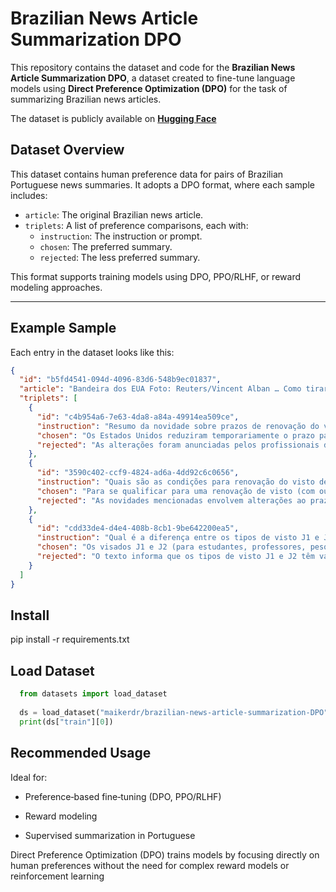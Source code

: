 # Brazilian News Article Summarization DPO

This repository contains the dataset and code for the **Brazilian News Article Summarization DPO**, a dataset created to fine-tune language models using **Direct Preference Optimization (DPO)** for the task of summarizing Brazilian news articles.

The dataset is publicly available on [**Hugging Face**](https://huggingface.co/datasets/maikerdr/brazilian-news-article-summarization-DPO)

## Dataset Overview

This dataset contains human preference data for pairs of Brazilian Portuguese news summaries. It adopts a DPO format, where each sample includes:

- `article`: The original Brazilian news article.
- `triplets`: A list of preference comparisons, each with:
  - `instruction`: The instruction or prompt.
  - `chosen`: The preferred summary.
  - `rejected`: The less preferred summary.

This format supports training models using DPO, PPO/RLHF, or reward modeling approaches.

---

## Example Sample

Each entry in the dataset looks like this:

```json
{
  "id": "b5fd4541‑094d‑4096‑83d6‑548b9ec01837",
  "article": "Bandeira dos EUA Foto: Reuters/Vincent Alban … Como tirar o visto de turismo para os EUA Veja como tirar o passaporte",
  "triplets": [
    {
      "id": "c4b954a6‑7e63‑4da8‑a84a‑49914ea509ce",
      "instruction": "Resumo da novidade sobre prazos de renovação do visto.",
      "chosen": "Os Estados Unidos reduziram temporariamente o prazo para solicitar a renovação do visto de não‑imigrante para 12 meses, sem a necessidade de realização de entrevistas em consulados.",
      "rejected": "As alterações foram anunciadas pelos profissionais de assessoria de viagens e têm sido divulgadas nas últimas semanas."
    },
    {
      "id": "3590c402‑ccf9‑4824‑ad6a‑4dd92c6c0656",
      "instruction": "Quais são as condições para renovação do visto de não‑imigrante?",
      "chosen": "Para se qualificar para uma renovação de visto (com ou sem entrevista), é necessário possuir certas características específicas, como se poder ser dispensado da entrevista e estar atualmente com seu visto expirado.",
      "rejected": "As novidades mencionadas envolvem alterações ao prazo de renovação do visto, mas especificamente detalharam as condições para tal procedimento."
    },
    {
      "id": "cdd33de4‑d4e4‑408b‑8cb1‑9be642200ea5",
      "instruction": "Qual é a diferença entre os tipos de visto J1 e J2?",
      "chosen": "Os visados J1 e J2 (para estudantes, professores, pesquisadores e seus dependentes) podem sofrer alterações, com a validade sendo ampliada de 12 para 24 meses e uma taxa adicional aplicável a eles será cobrada.",
      "rejected": "O texto informa que os tipos de visto J1 e J2 têm validades diferentes, mas não especifica suas diferenças concretas."
    }
  ]
}
```

## Install

  pip install -r requirements.txt

## Load Dataset
```python
  from datasets import load_dataset
  
  ds = load_dataset("maikerdr/brazilian-news-article-summarization‑DPO")
  print(ds["train"][0])
```

## Recommended Usage

Ideal for:

- Preference‑based fine‑tuning (DPO, PPO/RLHF)

- Reward modeling

- Supervised summarization in Portuguese

Direct Preference Optimization (DPO) trains models by focusing directly on human preferences without the need for complex reward models or reinforcement learning

